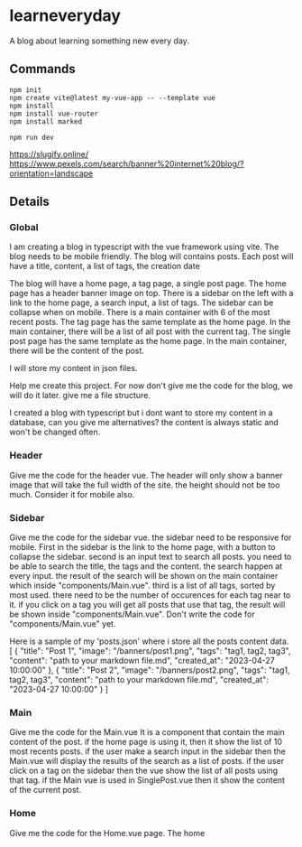 # learneveryday

A blog about learning something new every day.

## Commands

```
npm init
npm create vite@latest my-vue-app -- --template vue
npm install
npm install vue-router
npm install marked

npm run dev
```

<https://slugify.online/>
https://www.pexels.com/search/banner%20internet%20blog/?orientation=landscape

## Details

### Global

I am creating a blog in typescript with the vue framework using vite.
The blog needs to be mobile friendly.
The blog will contains posts.
Each post will have a title, content, a list of tags, the creation date

The blog will have a home page, a tag page, a single post page.
The home page has a header banner image on top.
There is a sidebar on the left with a link to the home page, a search input, a list of tags.
The sidebar can be collapse when on mobile.
There is a main container with 6 of the most recent posts.
The tag page has the same template as the home page. In the main container, there will be a list of all post with the current tag.
The single post page has the same template as the home page. In the main container, there will be the content of the post.

I will store my content in json files.

Help me create this project. For now don't give me the code for the blog, we will do it later.
give me a file structure.

I created a blog with typescript but i dont want to store my content in a database, can you give me alternatives? the content is always static and won't be changed often.

### Header

Give me the code for the header vue.
The header will only show a banner image that will take the full width of the site.
the height should not be too much.
Consider it for mobile also.

### Sidebar

Give me the code for the sidebar vue. the sidebar need to be responsive for mobile.
First in the sidebar is the link to the home page, with a button to collapse the sidebar.
second is an input text to search all posts. you need to be able to search the title, the tags and the content. the search happen at every input.
the result of the search will be shown on the main container which inside "components/Main.vue".
third is a list of all tags, sorted by most used. there need to be the number of occurences for each tag near to it.
if you click on a tag you will get all posts that use that tag, the result will be shown inside "components/Main.vue".
Don't write the code for "components/Main.vue" yet.

Here is a sample of my 'posts.json' where i store all the posts content data.
[
    {
        "title": "Post 1",
        "image": "/banners/post1.png",
        "tags": "tag1, tag2, tag3",
        "content": "path to your markdown file.md",
        "created_at": "2023-04-27 10:00:00"
    },
    {
        "title": "Post 2",
        "image": "/banners/post2.png",
        "tags": "tag1, tag2, tag3",
        "content": "path to your markdown file.md",
        "created_at": "2023-04-27 10:00:00"
    }
]

### Main

Give me the code for the Main.vue
It is a component that contain the main content of the post. if the home page is using it, then it show the list of 10 most recents posts.
if the user make a search input in the sidebar then the Main.vue will display the results of the search as a list of posts.
if the user click on a tag on the sidebar then the vue show the list of all posts using that tag.
if the Main vue is used in SinglePost.vue then it show the content of the current post.

### Home

Give me the code for the Home.vue page.
The home
